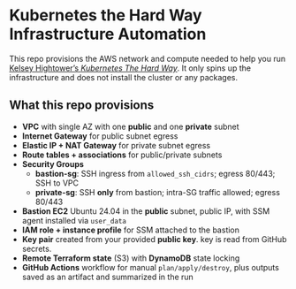 # Kubernetes the Hard Way Infrastructure Automation

This repo provisions the AWS network and compute needed to help you run [Kelsey Hightower’s *Kubernetes The Hard Way*](https://github.com/kelseyhightower/kubernetes-the-hard-way). It only spins up the infrastructure and does not install the cluster or any packages.

## What this repo provisions
- **VPC** with single AZ with one **public** and one **private** subnet
- **Internet Gateway** for public subnet egress
- **Elastic IP + NAT Gateway** for  private subnet egress
- **Route tables + associations** for public/private subnets
- **Security Groups**
    - **bastion-sg**: SSH ingress from `allowed_ssh_cidrs`; egress 80/443; SSH to VPC
    - **private-sg**: SSH **only** from bastion; intra-SG traffic allowed; egress 80/443
- **Bastion EC2** Ubuntu 24.04 in the **public** subnet, public IP, with SSM agent installed via `user_data`
- **IAM role + instance profile** for SSM attached to the bastion
- **Key pair** created from your provided **public key**. key is read from GitHub secrets.
- **Remote Terraform state** (S3) with **DynamoDB** state locking
- **GitHub Actions** workflow for manual `plan/apply/destroy`, plus outputs saved as an artifact and summarized in the run